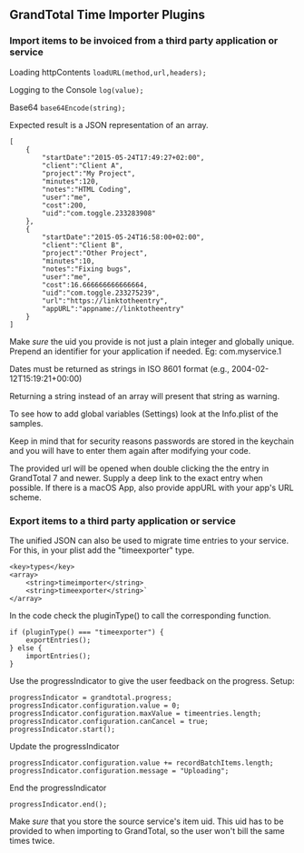 ## GrandTotal Time Importer Plugins
### Import items to be invoiced from a third party application or service

Loading httpContents
`loadURL(method,url,headers);`

Logging to the Console
`log(value);`

Base64
`base64Encode(string);`

Expected result is a JSON representation of an array.

```
[
	{
		"startDate":"2015-05-24T17:49:27+02:00",
		"client":"Client A",
		"project":"My Project",
		"minutes":120,
		"notes":"HTML Coding",
		"user":"me",
		"cost":200,
		"uid":"com.toggle.233283908"
	},
	{
		"startDate":"2015-05-24T16:58:00+02:00",
		"client":"Client B",
		"project":"Other Project",
		"minutes":10,
		"notes":"Fixing bugs",
		"user":"me",
		"cost":16.666666666666664,
		"uid":"com.toggle.233275239",
		"url":"https://linktotheentry",
		"appURL":"appname://linktotheentry"
	}
]
```

Make *sure* the uid you provide is not just a plain integer and globally unique. Prepend an identifier for your application if needed. Eg: com.myservice.1

Dates must be returned as strings in ISO 8601 format (e.g., 2004-02-12T15:19:21+00:00)

Returning a string instead of an array will present that string as warning.    

To see how to add global variables (Settings) look at the Info.plist of the samples.

Keep in mind that for security reasons passwords are stored in the keychain and
you will have to enter them again after modifying your code.

The provided url will be opened when double clicking the the entry in GrandTotal 7 and newer. Supply a deep link to the exact entry when possible. If there is a macOS App, also provide appURL with your app's URL scheme.


### Export items to a third party application or service

The unified JSON can also be used to migrate time entries to your service. For this, in your plist add the "timeexporter" type.

```
<key>types</key>
<array>
	<string>timeimporter</string>
	<string>timeexporter</string>`
</array>
```

In the code check the pluginType() to call the corresponding function.

```
if (pluginType() === "timeexporter") {
    exportEntries();
} else {
    importEntries();
}
```

Use the progressIndicator to give the user feedback on the progress. Setup:

```
progressIndicator = grandtotal.progress;
progressIndicator.configuration.value = 0;
progressIndicator.configuration.maxValue = timeentries.length;
progressIndicator.configuration.canCancel = true;
progressIndicator.start();
```

Update the progressIndicator

```
progressIndicator.configuration.value += recordBatchItems.length;
progressIndicator.configuration.message = "Uploading";
```

End the progressIndicator

```
progressIndicator.end();
```

Make *sure* that you store the source service's item uid. This uid has to be provided to when importing to GrandTotal, so the user won't bill the same times twice.

